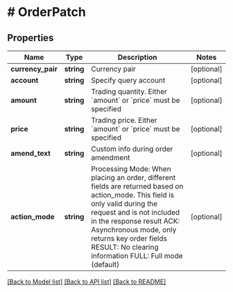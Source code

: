 # # OrderPatch

## Properties

Name | Type | Description | Notes
------------ | ------------- | ------------- | -------------
**currency_pair** | **string** | Currency pair | [optional] 
**account** | **string** | Specify query account | [optional] 
**amount** | **string** | Trading quantity. Either &#x60;amount&#x60; or &#x60;price&#x60; must be specified | [optional] 
**price** | **string** | Trading price. Either &#x60;amount&#x60; or &#x60;price&#x60; must be specified | [optional] 
**amend_text** | **string** | Custom info during order amendment | [optional] 
**action_mode** | **string** | Processing Mode: When placing an order, different fields are returned based on action_mode. This field is only valid during the request and is not included in the response result ACK: Asynchronous mode, only returns key order fields RESULT: No clearing information FULL: Full mode (default) | [optional] 

[[Back to Model list]](../../README.md#documentation-for-models) [[Back to API list]](../../README.md#documentation-for-api-endpoints) [[Back to README]](../../README.md)
